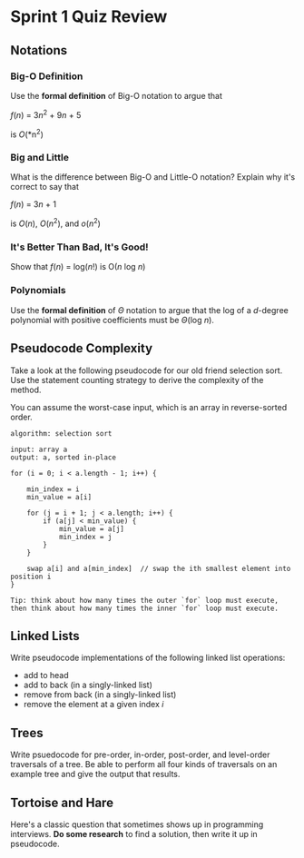 # Sprint 1 Quiz Review

## Notations

### Big-O Definition
Use the **formal definition** of Big-O notation to argue that 

*f*(*n*) = 3*n*<sup>2</sup> + 9*n* + 5

is *O*(*n<sup>2</sup>)

### Big and Little
What is the difference between Big-O and Little-O notation? Explain why it's correct to say that 

*f*(*n*) = 3*n* + 1

is *O*(*n*), *O*(*n*<sup>2</sup>), and *o*(*n*<sup>2</sup>)

### It's Better Than Bad, It's Good!

Show that *f*(*n*) = log(*n*!) is O(*n* log *n*)

### Polynomials

Use the **formal definition** of *Θ* notation to argue that the log of a *d*-degree polynomial with positive coefficients must be
*Θ*(log *n*).

## Pseudocode Complexity

Take a look at the following pseudocode for our old friend selection sort. Use the statement counting strategy to derive the complexity
of the method.

You can assume the worst-case input, which is an array in reverse-sorted order.

```
algorithm: selection sort

input: array a
output: a, sorted in-place

for (i = 0; i < a.length - 1; i++) {

    min_index = i
    min_value = a[i]
    
    for (j = i + 1; j < a.length; i++) {
        if (a[j] < min_value) {
            min_value = a[j]
            min_index = j
        }
    }
    
    swap a[i] and a[min_index]  // swap the ith smallest element into position i
}

Tip: think about how many times the outer `for` loop must execute, then think about how many times the inner `for` loop must execute.
```

## Linked Lists

Write pseudocode implementations of the following linked list operations:

- add to head
- add to back (in a singly-linked list)
- remove from back (in a singly-linked list)
- remove the element at a given index *i*

## Trees

Write psuedocode for pre-order, in-order, post-order, and level-order traversals of a tree. Be able to perform all four kinds of
traversals on an example tree and give the output that results.

## Tortoise and Hare

Here's a classic question that sometimes shows up in programming interviews. **Do some research** to find a solution, then write
it up in pseudocode.

